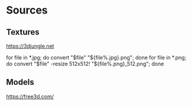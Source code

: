 # Sources

## Textures

https://3djungle.net

for file in *.jpg; do convert "$file" "${file%.jpg}.png"; done
for file in *.png; do convert "$file" -resize 512x512! "${file%.png}_512.png"; done

## Models

https://free3d.com/